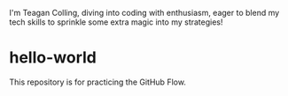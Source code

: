 I'm Teagan Colling, diving into coding with enthusiasm, eager to blend my tech skills to sprinkle some extra magic into my strategies!
# hello-world
This repository is for practicing the GitHub Flow.

